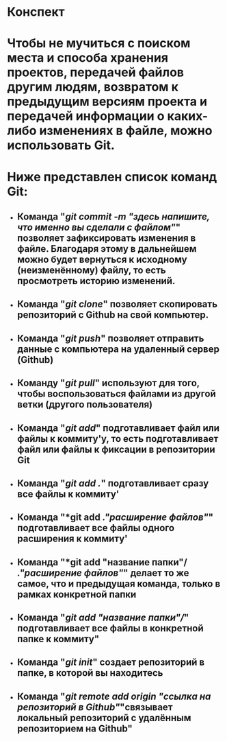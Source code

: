 # **Конспект**
# Чтобы не мучиться с поиском места и способа хранения проектов, передачей файлов другим людям, возвратом к предыдущим версиям проекта и передачей информации о каких-либо изменениях в файле, можно использовать Git.
# Ниже представлен список команд Git:
+ ## Команда "*git commit -m "здесь напишите, что именно вы сделали с файлом"*" позволяет зафиксировать изменения в файле. Благодаря этому в дальнейшем можно будет вернуться к исходному (неизменённому) файлу, то есть просмотреть историю изменений.
+ ## Команда "*git clone*" позволяет скопировать репозиторий с Github на свой компьютер.
+ ## Команда "*git push*" позволяет отправить данные с компьютера на удаленный сервер (Github)
+ ## Команду "*git pull*" используют для того, чтобы воспользоваться файлами из другой ветки (другого пользователя)
+ ## Команда "*git add*" подготавливает файл или файлы к коммиту'у, то есть подготавливает файл или файлы к фиксации в репозитории Git 
+ ## Команда "*git add .*" подготавливает сразу все файлы к коммиту'
+ ## Команда "*git add *."расширение файлов"*" подготавливает все файлы одного расширения к коммиту'
+ ## Команда "*git add "название папки"/ *."расширение файлов"*" делает то же самое, что и предыдущая команда, только в рамках конкретной папки
+ ## Команда "*git add "название папки"/*" подготавливает все файлы в конкретной папке к коммиту"
+ ## Команда "*git init*" создает репозиторий в папке, в которой вы находитесь
+ ## Команда "*git remote add origin "ссылка на репозиторий в Github"*"связывает локальный репозиторий с удалённым репозиторием на Github"